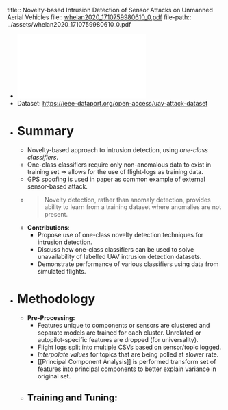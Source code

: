 title:: Novelty-based Intrusion Detection of Sensor Attacks on Unmanned Aerial Vehicles
file:: [whelan2020_1710759980610_0.pdf](../assets/whelan2020_1710759980610_0.pdf)
file-path:: ../assets/whelan2020_1710759980610_0.pdf

- ![Novelty-based Intrusion Detection of Sensor Attacks on Unmanned Aerial Vehicles](../assets/whelan2020_1710759980610_0.pdf)
- Dataset: https://ieee-dataport.org/open-access/uav-attack-dataset
- # Summary
	- Novelty-based approach to intrusion detection, using *one-class classifiers*.
	- One-class classifiers require only non-anomalous data to exist in training set => allows for the use of flight-logs as training data.
	- GPS spoofing is used in paper as common example of external sensor-based attack.
	- > Novelty detection, rather than anomaly detection, provides ability to learn from a training dataset where anomalies are not present.
	- **Contributions**:
		- Propose use of one-class novelty detection techniques for intrusion detection.
		- Discuss how one-class classifiers can be used to solve unavailability of labelled UAV intrusion detection datasets.
		- Demonstrate performance of various classifiers using data from simulated flights.
- # Methodology
	- **Pre-Processing:**
		- Features unique to components or sensors are clustered and separate models are trained for each cluster. Unrelated or autopilot-specific features are dropped (for universality).
		- Flight logs split into multiple CSVs based on sensor/topic logged.
		- *Interpolate values* for topics that are being polled at slower rate.
		- [[Principal Component Analysis]] is performed transform set of features into principal components to better explain variance in original set.
	- **Training and Tuning:**
		-